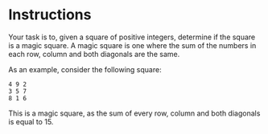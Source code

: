 # Instructions

Your task is to, given a square of positive integers, determine if the square is a magic square.
A magic square is one where the sum of the numbers in each row, column and both diagonals are the same.

As an example, consider the following square:

```text
4 9 2
3 5 7
8 1 6
```

This is a magic square, as the sum of every row, column and both diagonals is equal to 15.
